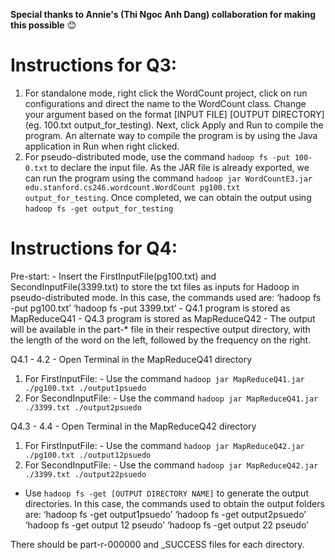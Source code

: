**Special thanks to Annie's (Thi Ngoc Anh Dang) collaboration for making this possible** 😊

# Instructions for Q3: 
1) For standalone mode, right click the WordCount project, click on run configurations and direct the name to the WordCount class. Change your argument based on the format [INPUT FILE] [OUTPUT DIRECTORY] (eg. 100.txt output_for_testing). Next, click Apply and Run to compile the program. An alternate way to compile the program is by using the Java application in Run when right clicked. 
2) For pseudo-distributed mode, use the command `hadoop fs -put 100-0.txt` to declare the input file. As the JAR file is already exported, we can run the program using the command `hadoop jar WordCountE3.jar edu.stanford.cs246.wordcount.WordCount pg100.txt output_for_testing`. Once completed, we can obtain the output using `hadoop fs -get output_for_testing`

# Instructions for Q4: 
Pre-start:
        - Insert the FirstInputFile(pg100.txt) and SecondInputFile(3399.txt) to store the txt files as inputs for Hadoop in pseudo-distributed mode. In this case, the commands used are:
                ‘hadoop fs -put pg100.txt’
                ‘hadoop fs -put 3399.txt’
        - Q4.1 program is stored as MapReduceQ41
        - Q4.3 program is stored as MapReduceQ42
        - The output will be available in the part-* file in their respective output directory, with the length of the word on the left, followed by the frequency on the right.

Q4.1 - 4.2
        - Open Terminal in the MapReduceQ41 directory
                
1) For FirstInputFile: 
        - Use the command `hadoop jar MapReduceQ41.jar ./pg100.txt ./output1psuedo`
2) For SecondInputFile:
        - Use the command `hadoop jar MapReduceQ41.jar ./3399.txt ./output2psuedo`                

Q4.3 - 4.4
        - Open Terminal in the MapReduceQ42 directory

1) For FirstInputFile:
        - Use the command `hadoop jar MapReduceQ42.jar ./pg100.txt ./output12psuedo`
2) For SecondInputFile:
        - Use the command `hadoop jar MapReduceQ42.jar ./3399.txt ./output22psuedo`

- Use `hadoop fs -get [OUTPUT DIRECTORY NAME]` to generate the output directories. In this case, the commands used to obtain the output folders are: 
        ‘hadoop fs  -get output1psuedo’
‘hadoop fs  -get output2psuedo’
‘hadoop fs  -get output 12 pseudo’
‘hadoop fs  -get output 22 pseudo’

There should be part-r-000000 and _SUCCESS files for each directory.
